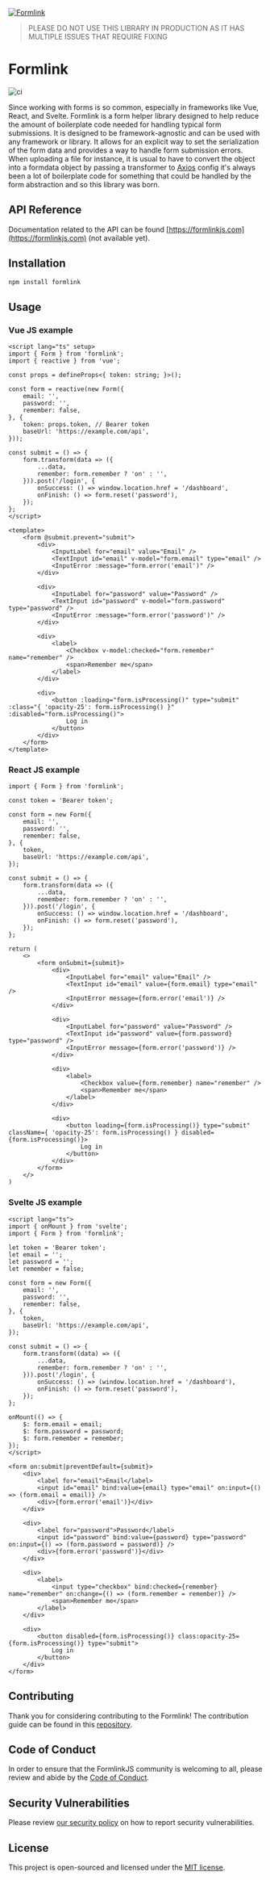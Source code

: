 [![Formlink](https://github.com/formlinkjs/formlink/tree/main/assets/Banner.png)](https://formlinkjs.com/)

> PLEASE DO NOT USE THIS LIBRARY IN PRODUCTION AS IT HAS MULTIPLE ISSUES THAT REQUIRE FIXING

# Formlink

![ci](https://github.com/formlinkjs/formlink/actions/workflows/ci.yml/badge.svg)

Since working with forms is so common, especially in frameworks like Vue, React, and Svelte. Formlink is a form helper library designed to help reduce the amount of boilerplate code needed for handling typical form submissions. It is designed to be framework-agnostic and can be used with any framework or library. It allows for an explicit way to set the serialization of the form data and provides a way to handle form submission errors. When uploading a file for instance, it is usual to have to convert the object into a formdata object by passing a transformer to [Axios](https://axios-http.com/docs/intro) config it's always been a lot of boilerplate code for something that could be handled by the form abstraction and so this library was born.

## API Reference

Documentation related to the API can be found [https://formlinkjs.com](https://formlinkjs.com) (not available yet).

## Installation

```bash
npm install formlink
```

## Usage

### Vue JS example

```vue
<script lang="ts" setup>
import { Form } from 'formlink';
import { reactive } from 'vue';

const props = defineProps<{ token: string; }>();

const form = reactive(new Form({
    email: '',
    password: '',
    remember: false,
}, {
    token: props.token, // Bearer token
    baseUrl: 'https://example.com/api',
}));

const submit = () => {
    form.transform(data => ({
        ...data,
        remember: form.remember ? 'on' : '',
    })).post('/login', {
        onSuccess: () => window.location.href = '/dashboard',
        onFinish: () => form.reset('password'),
    });
};
</script>

<template>
    <form @submit.prevent="submit">
        <div>
            <InputLabel for="email" value="Email" />
            <TextInput id="email" v-model="form.email" type="email" />
            <InputError :message="form.error('email')" />
        </div>

        <div>
            <InputLabel for="password" value="Password" />
            <TextInput id="password" v-model="form.password" type="password" />
            <InputError :message="form.error('password')" />
        </div>

        <div>
            <label>
                <Checkbox v-model:checked="form.remember" name="remember" />
                <span>Remember me</span>
            </label>
        </div>

        <div>
            <button :loading="form.isProcessing()" type="submit" :class="{ 'opacity-25': form.isProcessing() }" :disabled="form.isProcessing()">
                Log in
            </button>
        </div>
    </form>
</template>
```

### React JS example

```tsx
import { Form } from 'formlink';

const token = 'Bearer token';

const form = new Form({
    email: '',
    password: '',
    remember: false,
}, {
    token,
    baseUrl: 'https://example.com/api',
});

const submit = () => {
    form.transform(data => ({
        ...data,
        remember: form.remember ? 'on' : '',
    })).post('/login', {
        onSuccess: () => window.location.href = '/dashboard',
        onFinish: () => form.reset('password'),
    });
};

return (
    <>
        <form onSubmit={submit}>
            <div>
                <InputLabel for="email" value="Email" />
                <TextInput id="email" value={form.email} type="email" />
                <InputError message={form.error('email')} />
            </div>

            <div>
                <InputLabel for="password" value="Password" />
                <TextInput id="password" value={form.password} type="password" />
                <InputError message={form.error('password')} />
            </div>

            <div>
                <label>
                    <Checkbox value={form.remember} name="remember" />
                    <span>Remember me</span>
                </label>
            </div>

            <div>
                <button loading={form.isProcessing()} type="submit" className={ 'opacity-25': form.isProcessing() } disabled={form.isProcessing()}>
                    Log in
                </button>
            </div>
        </form>
    </>
)
```

### Svelte JS example

```svelte
<script lang="ts">
import { onMount } from 'svelte';
import { Form } from 'formlink';

let token = 'Bearer token';
let email = '';
let password = '';
let remember = false;

const form = new Form({
    email: '',
    password: '',
    remember: false,
}, {
    token,
    baseUrl: 'https://example.com/api',
});

const submit = () => {
    form.transform((data) => ({
        ...data,
        remember: form.remember ? 'on' : '',
    })).post('/login', {
        onSuccess: () => (window.location.href = '/dashboard'),
        onFinish: () => form.reset('password'),
    });
};

onMount(() => {
    $: form.email = email;
    $: form.password = password;
    $: form.remember = remember;
});
</script>

<form on:submit|preventDefault={submit}>
    <div>
        <label for="email">Email</label>
        <input id="email" bind:value={email} type="email" on:input={() => (form.email = email)} />
        <div>{form.error('email')}</div>
    </div>

    <div>
        <label for="password">Password</label>
        <input id="password" bind:value={password} type="password" on:input={() => (form.password = password)} />
        <div>{form.error('password')}</div>
    </div>

    <div>
        <label>
            <input type="checkbox" bind:checked={remember} name="remember" on:change={() => (form.remember = remember)} />
            <span>Remember me</span>
        </label>
    </div>

    <div>
        <button disabled={form.isProcessing()} class:opacity-25={form.isProcessing()} type="submit">
            Log in
        </button>
    </div>
</form>
```

## Contributing

Thank you for considering contributing to the Formlink! The contribution guide can be found in this [repository](https://github.com/formlinkjs/formlink/blob/main/.github/CONTRIBUTING.md).

## Code of Conduct

In order to ensure that the FormlinkJS community is welcoming to all, please review and abide by the [Code of Conduct](https://github.com/formlinkjs/formlink#coc-ov-file).

## Security Vulnerabilities

Please review [our security policy](https://github.com/formlinkjs/formlink/security/policy) on how to report security vulnerabilities.

## License

This project is open-sourced and licensed under the [MIT license](https://opensource.org/licenses/MIT).
